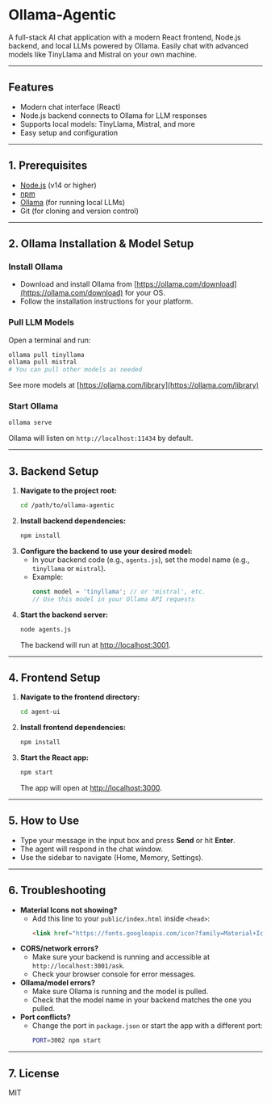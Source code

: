 # Ollama-Agentic

A full-stack AI chat application with a modern React frontend, Node.js backend, and local LLMs powered by Ollama. Easily chat with advanced models like TinyLlama and Mistral on your own machine.

---

## Features
- Modern chat interface (React)
- Node.js backend connects to Ollama for LLM responses
- Supports local models: TinyLlama, Mistral, and more
- Easy setup and configuration

---

## 1. Prerequisites
- [Node.js](https://nodejs.org/) (v14 or higher)
- [npm](https://www.npmjs.com/)
- [Ollama](https://ollama.com/) (for running local LLMs)
- Git (for cloning and version control)

---

## 2. Ollama Installation & Model Setup

### Install Ollama
- Download and install Ollama from [https://ollama.com/download](https://ollama.com/download) for your OS.
- Follow the installation instructions for your platform.

### Pull LLM Models
Open a terminal and run:
```sh
ollama pull tinyllama
ollama pull mistral
# You can pull other models as needed
```
See more models at [https://ollama.com/library](https://ollama.com/library)

### Start Ollama
```sh
ollama serve
```
Ollama will listen on `http://localhost:11434` by default.

---

## 3. Backend Setup

1. **Navigate to the project root:**
   ```sh
   cd /path/to/ollama-agentic
   ```
2. **Install backend dependencies:**
   ```sh
   npm install
   ```
3. **Configure the backend to use your desired model:**
   - In your backend code (e.g., `agents.js`), set the model name (e.g., `tinyllama` or `mistral`).
   - Example:
     ```js
     const model = 'tinyllama'; // or 'mistral', etc.
     // Use this model in your Ollama API requests
     ```
4. **Start the backend server:**
   ```sh
   node agents.js
   ```
   The backend will run at [http://localhost:3001](http://localhost:3001).

---

## 4. Frontend Setup

1. **Navigate to the frontend directory:**
   ```sh
   cd agent-ui
   ```
2. **Install frontend dependencies:**
   ```sh
   npm install
   ```
3. **Start the React app:**
   ```sh
   npm start
   ```
   The app will open at [http://localhost:3000](http://localhost:3000).

---

## 5. How to Use
- Type your message in the input box and press **Send** or hit **Enter**.
- The agent will respond in the chat window.
- Use the sidebar to navigate (Home, Memory, Settings).

---

## 6. Troubleshooting
- **Material Icons not showing?**
  - Add this line to your `public/index.html` inside `<head>`:
    ```html
    <link href="https://fonts.googleapis.com/icon?family=Material+Icons" rel="stylesheet">
    ```
- **CORS/network errors?**
  - Make sure your backend is running and accessible at `http://localhost:3001/ask`.
  - Check your browser console for error messages.
- **Ollama/model errors?**
  - Make sure Ollama is running and the model is pulled.
  - Check that the model name in your backend matches the one you pulled.
- **Port conflicts?**
  - Change the port in `package.json` or start the app with a different port:
    ```sh
    PORT=3002 npm start
    ```

---

## 7. License
MIT

